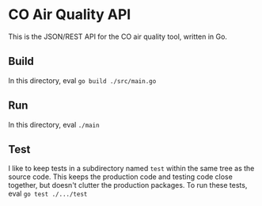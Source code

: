 # CO Air Quality API
This is the JSON/REST API for the CO air quality tool, written in Go.

## Build
In this directory, eval `go build ./src/main.go`

## Run
In this directory, eval `./main`

## Test
I like to keep tests in a subdirectory named `test` within the same tree as the source code.
This keeps the production code and testing code close together, but doesn't clutter the
production packages.
To run these tests, eval `go test ./.../test`

